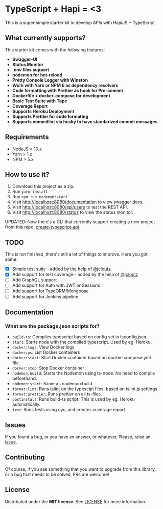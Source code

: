 # TypeScript + Hapi = <3

This is a super simple starter kit to develop APIs with HapiJS + TypeScript

## What currently supports?

This starter kit comes with the following features:

- **Swagger-UI**
- **Status Monitor**
- **.env files support**
- **nodemon for hot-reload**
- **Pretty Console Logger with Winston**
- **Work with Yarn or NPM 6 as dependency resolvers**
- **Code formatting with Prettier as hook for Pre-commit**
- **Dockerfile + docker-compose for development**
- **Basic Test Suite with Tape**
- **Coverage Report**
- **Supports Heroku Deployment**
- **Supports Prettier for code formating**
- **Supports commitlint via husky to have standarized commit messages**

## Requirements

- NodeJS > 10.x
- Yarn > 1.x
- NPM > 5.x

## How to use it?

1. Download this project as a zip.
2. Run `yarn install`
3. Run `npm run nodemon:start`
4. Visit [http://localhost:8080/documentation](http://localhost:8080/documentation) to view swagger docs.
5. Visit [http://localhost:8080/api/users](http://localhost:8080/api/users) to test the REST API.
6. Visit [http://localhost:8080/status](http://localhost:8080/status) to view the status monitor.

UPDATED: Now there's a CLI that currently support creating a new project from this repo: [create-typescript-api](https://github.com/BlackBoxVision/create-typescript-api)

## TODO

This is not finished, there's still a lot of things to improve. Here you got some:

- [x] Simple test suite - added by the help of [@jcloutz](https://github.com/jcloutz)
- [x] Add support for test coverage - added by the help of [@jcloutz](https://github.com/jcloutz)
- [ ] Add GraphQL support
- [ ] Add support for Auth with JWT or Sessions
- [ ] Add support for TypeORM/Mongoose
- [ ] Add support for Jenkins pipeline

## Documentation

### What are the package.json scripts for?

- `build-ts`: Compiles typescript based on config set in tsconfig.json.
- `start`: Starts node with the compiled typescript. Used by eg. Heroku.
- `docker:logs`: View Docker logs
- `docker:ps`: List Docker containers
- `docker:start`: Start Docker container based on docker-compose.yml file.
- `docker:stop`: Stop Docker container
- `nodemon:build`: Starts the Nodemon using ts-node. No need to compile beforehand.
- `nodemon:start`: Same as nodemon:build
- `format:lint`: Runs tslint on the typescipt files, based on tslint.js settings.
- `format:prettier`: Runs prettier on all ts-files.
- `postinstall`: Runs build-ts script. This is used by eg. Heroku automatically.
- `test`: Runs tests using nyc, and creates coverage report.

## Issues

If you found a bug, or you have an answer, or whatever. Please, raise an [issue](https://github.com/BlackBoxVision/typescript-hapi-starter/issues/new).

## Contributing

Of course, if you see something that you want to upgrade from this library, or a bug that needs to be solved, PRs are welcome!

## License

Distributed under the **MIT license**. See [LICENSE](https://github.com/BlackBoxVision/typescript-hapi-starter/blob/master/LICENSE) for more information.

